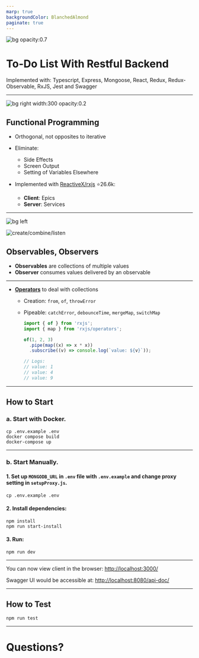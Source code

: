 ```yaml
---
marp: true
backgroundColor: BlanchedAlmond
paginate: true
---
```


![bg opacity:0.7](https://webgradients.com/public/webgradients_png/007%20Sunny%20Morning.png)

# To-Do List With Restful Backend

Implemented with:
Typescript, Express, Mongoose, React, Redux, Redux-Observable, RxJS, Jest and Swagger

---

![bg right width:300 opacity:0.2](https://www.clipartmax.com/png/full/166-1661137_follow-the-coin-variance-functional-programming-logo.png)

## Functional Programming

- Orthogonal, not opposites to iterative

- Eliminate:

  - Side Effects
  - Screen Output
  - Setting of Variables Elsewhere

- Implemented with [ReactiveX/rxjs](https://github.com/ReactiveX/rxjs) :star:26.6k:

  - **Client**: Epics
  - **Server**: Services

---

![bg left](https://blog.logrocket.com/wp-content/uploads/2019/07/rxjsobservables.png)

![create/combine/listen](https://d1dwq032kyr03c.cloudfront.net/upload/images/20200918/20020617kccIhyQtzO.jpg)

## Observables, Observers

- **Observables** are collections of multiple values
- **Observer** consumes values delivered by an observable

---

- [**Operators**](https://rxmarbles.com/) to deal with collections

  - Creation: `from`, `of`, `throwError`
  - Pipeable: `catchError`, `debounceTime`, `mergeMap`, `switchMap`

    ```javascript
    import { of } from 'rxjs';
    import { map } from 'rxjs/operators';

    of(1, 2, 3)
      .pipe(map((x) => x * x))
      .subscribe((v) => console.log(`value: ${v}`));

    // Logs:
    // value: 1
    // value: 4
    // value: 9
    ```

---

## How to Start

### a. Start with Docker.

```
cp .env.example .env
docker compose build
docker-compose up
```

---

### b. Start Manually.

#### 1. Set up `MONGODB_URL` in `.env` file with `.env.example` and change proxy setting in `setupProxy.js`.

```
cp .env.example .env
```

#### 2. Install dependencies:

```
npm install
npm run start-install
```

#### 3. Run:

```
npm run dev
```

---

You can now view client in the browser: [http://localhost:3000/](http://localhost:3000/)

Swagger UI would be accessible at: [http://localhost:8080/api-doc/](http://localhost:8080/api-doc/)

---

## How to Test

```
npm run test
```

---

# Questions?
